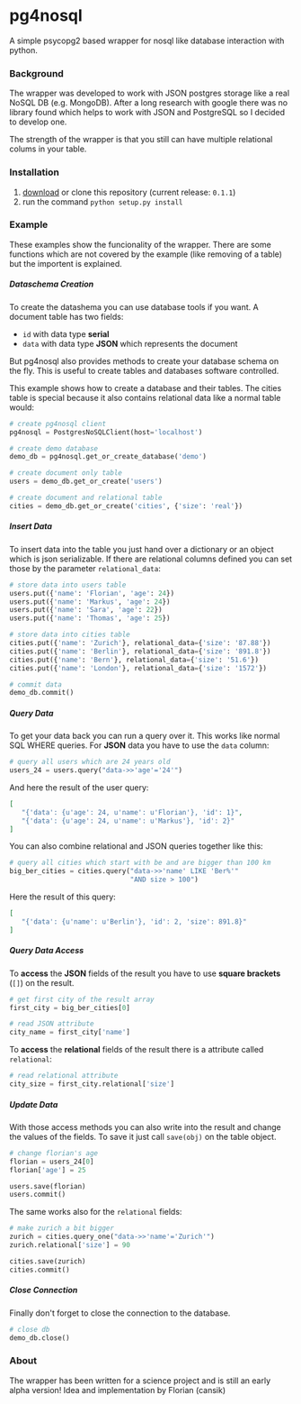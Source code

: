 # pg4nosql
A simple psycopg2 based wrapper for nosql like database interaction with python.

### Background
The wrapper was developed to work with JSON postgres storage like a real NoSQL DB (e.g. MongoDB). After a long research with google there was no library found which helps to work with JSON and PostgreSQL so I decided to develop one.

The strength of the wrapper is that you still can have multiple relational colums in your table.

### Installation
1. [download](https://github.com/cansik/pg4nosql/archive/release_0.1.1.zip) or clone this repository (current release: `0.1.1`)
2. run the command `python setup.py install`

### Example
These examples show the funcionality of the wrapper. There are some functions which are not covered by the example (like removing of a table) but the importent is explained.

##### Dataschema Creation
To create the datashema you can use database tools if you want. A document table has two fields:

* `id` with data type **serial**
* `data` with data type **JSON** which represents the document

But pg4nosql also provides methods to create your database schema on the fly. This is useful to create tables and databases software controlled.

This example shows how to create a database and their tables. The cities table is special because it also contains relational data like a normal table would:

```python
# create pg4nosql client
pg4nosql = PostgresNoSQLClient(host='localhost')

# create demo database
demo_db = pg4nosql.get_or_create_database('demo')

# create document only table
users = demo_db.get_or_create('users')

# create document and relational table
cities = demo_db.get_or_create('cities', {'size': 'real'})
```

##### Insert Data
To insert data into the table you just hand over a dictionary or an object which is json serializable. If there are relational columns defined you can set those by the parameter `relational_data`:

```python
# store data into users table
users.put({'name': 'Florian', 'age': 24})
users.put({'name': 'Markus', 'age': 24})
users.put({'name': 'Sara', 'age': 22})
users.put({'name': 'Thomas', 'age': 25})

# store data into cities table
cities.put({'name': 'Zurich'}, relational_data={'size': '87.88'})
cities.put({'name': 'Berlin'}, relational_data={'size': '891.8'})
cities.put({'name': 'Bern'}, relational_data={'size': '51.6'})
cities.put({'name': 'London'}, relational_data={'size': '1572'})

# commit data
demo_db.commit()
```

##### Query Data
To get your data back you can run a query over it. This works like normal SQL WHERE queries. For **JSON** data you have to use the `data` column:

```python
# query all users which are 24 years old
users_24 = users.query("data->>'age'='24'")
```
And here the result of the user query:

```json
[  
   "{'data': {u'age': 24, u'name': u'Florian'}, 'id': 1}",
   "{'data': {u'age': 24, u'name': u'Markus'}, 'id': 2}"
]
```
You can also combine relational and JSON queries together like this:

```python
# query all cities which start with be and are bigger than 100 km
big_ber_cities = cities.query("data->>'name' LIKE 'Ber%'"
                              "AND size > 100")
```
Here the result of this query:

```json
[  
   "{'data': {u'name': u'Berlin'}, 'id': 2, 'size': 891.8}"
]
```

##### Query Data Access
To **access** the **JSON** fields of the result you have to use **square brackets** (`[]`) on the result.

```python
# get first city of the result array
first_city = big_ber_cities[0]

# read JSON attribute
city_name = first_city['name']
```
To **access** the **relational** fields of the result there is a attribute called `relational`:

```python
# read relational attribute
city_size = first_city.relational['size']
```

##### Update Data
With those access methods you can also write into the result and change the values of the fields. To save it just call `save(obj)` on the table object.

```python
# change florian's age
florian = users_24[0]
florian['age'] = 25

users.save(florian)
users.commit()
```
The same works also for the `relational` fields:

```python
# make zurich a bit bigger
zurich = cities.query_one("data->>'name'='Zurich'")
zurich.relational['size'] = 90

cities.save(zurich)
cities.commit()
```

##### Close Connection
Finally don't forget to close the connection to the database.

```python
# close db
demo_db.close()
```

### About
The wrapper has been written for a science project and is still an early alpha version!
Idea and implementation by Florian (cansik)
